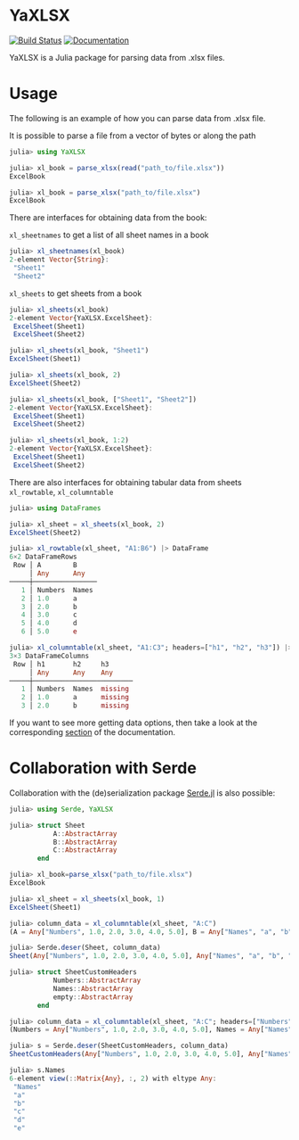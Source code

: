 # YaXLSX

[![Build Status](https://github.com/AlexKlo/YaXLSX.jl/actions/workflows/CI.yml/badge.svg?branch=main)](https://github.com/AlexKlo/YaXLSX.jl/actions/workflows/CI.yml?query=branch%3Amain)
[![Documentation](https://img.shields.io/badge/docs-latest-blue.svg)](https://AlexKlo.github.io/YaXLSX.jl/)

YaXLSX is a Julia package for parsing data from .xlsx files.

# Usage

The following is an example of how you can parse data from .xlsx file.

It is possible to parse a file from a vector of bytes or along the path

```julia
julia> using YaXLSX

julia> xl_book = parse_xlsx(read("path_to/file.xlsx"))
ExcelBook

julia> xl_book = parse_xlsx("path_to/file.xlsx")
ExcelBook
```

There are interfaces for obtaining data from the book: 

`xl_sheetnames` to get a list of all sheet names in a book
```julia
julia> xl_sheetnames(xl_book)
2-element Vector{String}:
 "Sheet1"
 "Sheet2"
```

`xl_sheets` to get sheets from a book

```julia
julia> xl_sheets(xl_book)
2-element Vector{YaXLSX.ExcelSheet}:
 ExcelSheet(Sheet1)
 ExcelSheet(Sheet2)

julia> xl_sheets(xl_book, "Sheet1")
ExcelSheet(Sheet1)

julia> xl_sheets(xl_book, 2)
ExcelSheet(Sheet2)

julia> xl_sheets(xl_book, ["Sheet1", "Sheet2"])
2-element Vector{YaXLSX.ExcelSheet}:
 ExcelSheet(Sheet1)
 ExcelSheet(Sheet2)

julia> xl_sheets(xl_book, 1:2)
2-element Vector{YaXLSX.ExcelSheet}:
 ExcelSheet(Sheet1)
 ExcelSheet(Sheet2)
```

There are also interfaces for obtaining tabular data from sheets `xl_rowtable`, `xl_columntable`

```julia
julia> using DataFrames

julia> xl_sheet = xl_sheets(xl_book, 2)
ExcelSheet(Sheet2)

julia> xl_rowtable(xl_sheet, "A1:B6") |> DataFrame
6×2 DataFrameRows
 Row │ A        B
     │ Any      Any
─────┼────────────────
   1 │ Numbers  Names
   2 │ 1.0      a
   3 │ 2.0      b
   4 │ 3.0      c
   5 │ 4.0      d
   6 │ 5.0      e

julia> xl_columntable(xl_sheet, "A1:C3"; headers=["h1", "h2", "h3"]) |> DataFrame
3×3 DataFrameColumns
 Row │ h1       h2     h3
     │ Any      Any    Any
─────┼─────────────────────────
   1 │ Numbers  Names  missing
   2 │ 1.0      a      missing
   3 │ 2.0      b      missing
```

If you want to see more getting data options, then take a look at the corresponding [section](https://alexklo.github.io/YaXLSX.jl/#Sheet-interfaces) of the documentation.

# Collaboration with Serde

Collaboration with the (de)serialization package [Serde.jl](https://github.com/bhftbootcamp/Serde.jl) is also possible:

```julia
julia> using Serde, YaXLSX

julia> struct Sheet
           A::AbstractArray
           B::AbstractArray
           C::AbstractArray
       end

julia> xl_book=parse_xlsx("path_to/file.xlsx")
ExcelBook

julia> xl_sheet = xl_sheets(xl_book, 1)
ExcelSheet(Sheet1)

julia> column_data = xl_columntable(xl_sheet, "A:C")
(A = Any["Numbers", 1.0, 2.0, 3.0, 4.0, 5.0], B = Any["Names", "a", "b", "c", "d", "e"], C = Any[missing, missing, missing, missing, missing, missing])

julia> Serde.deser(Sheet, column_data)
Sheet(Any["Numbers", 1.0, 2.0, 3.0, 4.0, 5.0], Any["Names", "a", "b", "c", "d", "e"], Any[missing, missing, missing, missing, missing, missing])

julia> struct SheetCustomHeaders
           Numbers::AbstractArray
           Names::AbstractArray
           empty::AbstractArray
       end

julia> column_data = xl_columntable(xl_sheet, "A:C"; headers=["Numbers", "Names", "empty"])
(Numbers = Any["Numbers", 1.0, 2.0, 3.0, 4.0, 5.0], Names = Any["Names", "a", "b", "c", "d", "e"], empty = Any[missing, missing, missing, missing, missing, missing])

julia> s = Serde.deser(SheetCustomHeaders, column_data)
SheetCustomHeaders(Any["Numbers", 1.0, 2.0, 3.0, 4.0, 5.0], Any["Names", "a", "b", "c", "d", "e"], Any[missing, missing, missing, missing, missing, missing])

julia> s.Names
6-element view(::Matrix{Any}, :, 2) with eltype Any:
 "Names"
 "a"
 "b"
 "c"
 "d"
 "e"
```